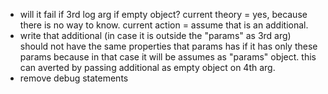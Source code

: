 - will it fail if 3rd log arg if empty object?
current theory = yes, because there is no way to know. 
current action = assume that is an additional.
- write that additional (in case it is outside the "params" as 3rd arg) should not have the same properties that params has if it has only these params
because in that case it will be assumes as "params" object. this can averted by passing additional as empty object on 4th arg.   
- remove debug statements